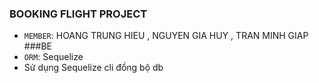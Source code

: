 ### BOOKING FLIGHT PROJECT
- `MEMBER`: HOANG TRUNG HIEU , NGUYEN GIA HUY , TRAN MINH GIAP 
###BE 
- `ORM`: Sequelize  
- Sử dụng Sequelize cli đồng bộ db  